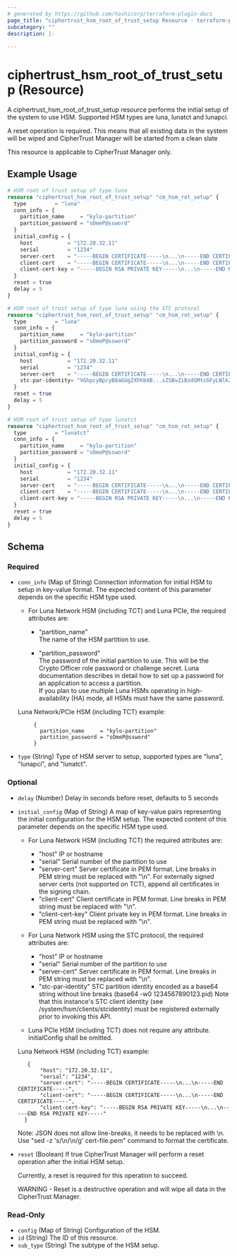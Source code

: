 ```yaml
---
# generated by https://github.com/hashicorp/terraform-plugin-docs
page_title: "ciphertrust_hsm_root_of_trust_setup Resource - terraform-provider-ciphertrust"
subcategory: ""
description: |-
  
---
```


# ciphertrust_hsm_root_of_trust_setup (Resource)

A ciphertrust_hsm_root_of_trust_setup resource performs the initial setup of the system to use HSM. Supported HSM types are luna, lunatct and lunapci.

A reset operation is required. This means that all existing data in the system will be wiped and CipherTrust Manager will be started from a clean slate

This resource is applicable to CipherTrust Manager only.

## Example Usage

```terraform
# HSM root of trust setup of type luna
resource "ciphertrust_hsm_root_of_trust_setup" "cm_hsm_rot_setup" {
  type         = "luna"
  conn_info = {
    partition_name     = "kylo-partition"
    partition_password = "sOmeP@ssword"
  }
  initial_config = {
    host           = "172.20.32.11"
    serial         = "1234"
    server-cert    = "-----BEGIN CERTIFICATE-----\n...\n-----END CERTIFICATE-----"
    client-cert    = "-----BEGIN CERTIFICATE-----\n...\n-----END CERTIFICATE-----"
    client-cert-key = "-----BEGIN RSA PRIVATE KEY-----\n...\n-----END RSA PRIVATE KEY-----"
  }
  reset = true
  delay = 5
}
```

```terraform
# HSM root of trust setup of type luna using the STC protocol
resource "ciphertrust_hsm_root_of_trust_setup" "cm_hsm_rot_setup" {
  type         = "luna"
  conn_info = {
    partition_name     = "kylo-partition"
    partition_password = "sOmeP@ssword"
  }
  initial_config = {
    host           = "172.20.32.11"
    serial         = "1234"
    server-cert    = "-----BEGIN CERTIFICATE-----\n...\n-----END CERTIFICATE-----"
    stc-par-identity= "VGhpcyBpcyB0aGUgZXhhbXB...sZSBvZiBzdGMtcGFyLWlkZW50aXR5"
  }
  reset = true
  delay = 5
}
```
```terraform
# HSM root of trust setup of type lunatct
resource "ciphertrust_hsm_root_of_trust_setup" "cm_hsm_rot_setup" {
  type         = "lunatct"
  conn_info = {
    partition_name     = "kylo-partition"
    partition_password = "sOmeP@ssword"
  }
  initial_config = {
    host           = "172.20.32.11"
    serial         = "1234"
    server-cert    = "-----BEGIN CERTIFICATE-----\n...\n-----END CERTIFICATE-----"
    client-cert    = "-----BEGIN CERTIFICATE-----\n...\n-----END CERTIFICATE-----"
    client-cert-key = "-----BEGIN RSA PRIVATE KEY-----\n...\n-----END RSA PRIVATE KEY-----"
  }
  reset = true
  delay = 5
}
```

<!-- schema generated by tfplugindocs -->
## Schema

### Required

- `conn_info` (Map of String) Connection information for initial HSM to setup in key-value format. The expected content of this parameter depends on the specific HSM type used.

   - For Luna Network HSM (including TCT) and Luna PCIe, the required attributes are:

     - "partition_name"  
        The name of the HSM partition to use.

     - "partition_password"  
        The password of the initial partition to use. This will be the Crypto Officer role password or challenge secret. Luna documentation describes in detail how to set up a password for an application to access a partition.  
        If you plan to use multiple Luna HSMs operating in high-availability (HA) mode, all HSMs must have the same password.

   Luna Network/PCIe HSM (including TCT) example:

           { 
             partition_name     = "kylo-partition"
             partition_password = "sOmeP@ssword"
           }

- `type` (String) Type of HSM server to setup, supported types are "luna", "lunapci", and "lunatct".

### Optional

- `delay` (Number) Delay in seconds before reset, defaults to 5 seconds


- `initial_config` (Map of String) A map of key-value pairs representing the initial configuration for the HSM setup. The expected content of this parameter depends on the specific HSM type used.

   - For Luna Network HSM (including TCT) the required attributes are:
     - "host"
        IP or hostname
     - "serial"
        Serial number of the partition to use
     - "server-cert"
        Server certificate in PEM format. Line breaks in PEM string must be replaced with "\n".
        For externally signed server certs (not supported on TCT), append all certificates in the signing chain.
     - "client-cert"
        Client certificate in PEM format. Line breaks in PEM string must be replaced with "\n".
     - "client-cert-key"
        Client private key in PEM format. Line breaks in PEM string must be replaced with "\n".

   - For Luna Network HSM using the STC protocol, the required attributes are:
     - "host"
       IP or hostname
     - "serial"
        Serial number of the partition to use
     - "server-cert"
        Server certificate in PEM format. Line breaks in PEM string must be replaced with "\n".
     - "stc-par-identity"
        STC partition identity encoded as a base64 string without line breaks (base64 -w0 1234567890123.pid)
        Note that this instance's STC client identity (see /system/hsm/clients/stcidentity) must be registered externally prior to invoking this API.

   - Luna PCIe HSM (including TCT) does not require any attribute. initialConfig shall be omitted.

   Luna Network HSM (including TCT) example:

         {
             "host": "172.20.32.11",
             "serial": "1234",
             "server-cert": "-----BEGIN CERTIFICATE-----\n...\n-----END CERTIFICATE-----",
             "client-cert": "-----BEGIN CERTIFICATE-----\n...\n-----END CERTIFICATE-----",
             "client-cert-key": "-----BEGIN RSA PRIVATE KEY-----\n...\n-----END RSA PRIVATE KEY-----"
        }

   Note: JSON does not allow line-breaks, it needs to be replaced with \n. Use "sed -z 's/\n/\\n/g' cert-file.pem" command to format the certificate.


- `reset` (Boolean) If true CipherTrust Manager will perform a reset operation after the initial HSM setup.

  Currently, a reset is required for this operation to succeed.

  WARNING - Reset is a destructive operation and will wipe all data in the CipherTrust Manager.

### Read-Only

- `config` (Map of String) Configuration of the HSM.
- `id` (String) The ID of this resource.
- `sub_type` (String) The subtype of the HSM setup.

